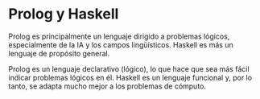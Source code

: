 # Prolog y Haskell

Prolog es principalmente un lenguaje dirigido a problemas lógicos, especialmente de la IA y los campos lingüísticos. Haskell es más un lenguaje de propósito general.

Prolog es un lenguaje declarativo (lógico), lo que hace que sea más fácil indicar problemas lógicos en él. Haskell es un lenguaje funcional y, por lo tanto, se adapta mucho mejor a los problemas de cómputo.

